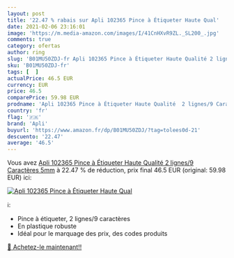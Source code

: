 ```yaml
---
layout: post
title: '22.47 % rabais sur Apli 102365 Pince à Étiqueter Haute Qual'
date: 2021-02-06 23:16:01
image: 'https://m.media-amazon.com/images/I/41CnHXvR9ZL._SL200_.jpg'
comments: true
category: ofertas
author: ring
slug: 'B01MU50ZDJ-fr Apli 102365 Pince à Étiqueter Haute Qualité 2 lignes/9...'
sku: 'B01MU50ZDJ-fr'
tags: [  ]
actualPrice: 46.5 EUR
currency: EUR
price: 46.5
comparePrice: 59.98 EUR
prodname: 'Apli 102365 Pince à Étiqueter Haute Qualité  2 lignes/9 Caractères  5mm'
country: 'fr'
flag: '🇫🇷'
brand: 'Apli'
buyurl: 'https://www.amazon.fr/dp/B01MU50ZDJ/?tag=tolees0d-21'
descuento: '22.47'
average: '46.5'
---
```


Vous avez [Apli 102365 Pince à Étiqueter Haute Qualité  2 lignes/9 Caractères  5mm](https://www.amazon.fr/dp/B01MU50ZDJ/?tag=tolees0d-21)  à  22.47 % de réduction, prix final  46.5 EUR (original: 59.98 EUR) ici:

[![Apli 102365 Pince à Étiqueter Haute Qual](https://m.media-amazon.com/images/I/41CnHXvR9ZL._SL200_.jpg)](https://www.amazon.fr/dp/B01MU50ZDJ/?tag=tolees0d-21)

ℹ️:

- Pince à étiqueter, 2 lignes/9 caractères
- En plastique robuste
- Idéal pour le marquage des prix, des codes produits

[🛒 Achetez-le maintenant!!](https://www.amazon.fr/dp/B01MU50ZDJ/?tag=tolees0d-21)
